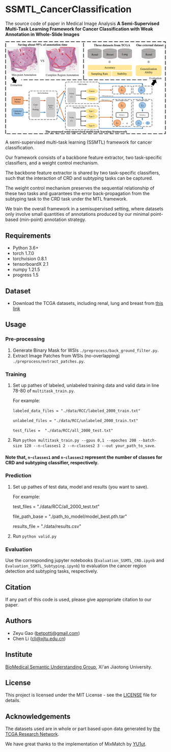 # SSMTL_CancerClassification
The source code of paper in Medical Image Analysis **A Semi-Supervised Multi-Task Learning Framework for Cancer Classification with Weak Annotation in Whole-Slide Images**

![URL_TS](./paperGraph.png)

A semi-supervised multi-task learning (SSMTL) framework for cancer classification. 

Our framework consists of a backbone feature extractor, two task-specific classifiers, and a weight control mechanism.

The backbone feature extractor is shared by two task-specific classifiers, such that the interaction of CRD and subtyping tasks can be captured. 

The weight control mechanism preserves the sequential relationship of these two tasks and guarantees the error back-propagation from the subtyping task to the CRD task under the MTL framework.

We train the overall framework in a semisupervised setting, where datasets only involve small quantities of annotations produced by our minimal point-based (min-point) annotation strategy.

## Requirements
- Python 3.6+
- torch 1.7.0
- torchvision 0.8.1
- tensorboardX 2.1
- numpy 1.21.5
- progress 1.5

## Dataset
- Download the TCGA datasets, including renal, lung and breast from [this link](https://dataset.chenli.group/)

## Usage

### Pre-processing
1. Generate Binary Mask for WSIs `./preprocess/back_ground_filter.py`.
2. Extract Image Patches from WSIs (no-overlapping) `./preprocess/extract_patches.py`.

### Training
1. Set up pathes of labeled, unlabeled training data and valid data in line 78-80 of `multitask_train.py`.

    For example:

    `labeled_data_files = "./data/RCC/labeled_2000_train.txt"`

    `unlabeled_files = "./data/RCC/unlabeled_2000_train.txt"`
    
    `test_files =  "./data/RCC/all_2000_test.txt"`

2. Run `python multitask_train.py --gpus 0,1 --epoches 200 --batch-size 128 --n-classes1 2 --n-classes2 3 --out your_path_to_save`.

#### Note that, `n-classes1` and `n-classes2` represent the number of classes for CRD and subtyping classifier, respectively.

### Prediction
1. Set up pathes of test data, model and results (you want to save).

    For example:
    
    test_files = "./data/RCC/all_2000_test.txt"
    
    file_path_base = "./path_to_model/model_best.pth.tar"
    
    results_file = "./data/results.csv"

2. Run `python valid.py`

### Evaluation
Use the corresponding jupyter notebooks (`Evaluation_SSMTL_CRD.ipynb` and `Evaluation_SSMTL_Subtyping.ipynb`) to evaluation the cancer region detection and subtyping tasks, respectively.

## Citation

If any part of this code is used, please give appropriate citation to our paper.

## Authors
- Zeyu Gao (betpotti@gmail.com)
- Chen Li (cli@xjtu.edu.cn)

## Institute
[BioMedical Semantic Understanding Group](http://www.chenli.group/home), Xi'an Jiaotong University.

## License
This project is licensed under the MIT License - see the [LICENSE](./LICENSE) file for details.

## Acknowledgements
The datasets used are in whole or part based upon data generated by [the TCGA Research Network](https://www.cancer.gov/tcga).

We have great thanks to the implementation of MixMatch by [YU1ut](https://github.com/YU1ut/MixMatch-pytorch).
